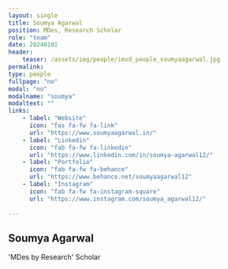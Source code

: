 ```yaml
---
layout: single
title: Soumya Agarwal
position: MDes, Research Scholar
role: "team"
date: 20240101
header:
    teaser: /assets/img/people/imxd_people_soumyaagarwal.jpg
permalink:
type: people
fullpage: "no"
modal: "no"
modalname: "soumya"
modaltext: ""
links:
    - label: "Website"
      icon: "fas fa-fw fa-link"
      url: "https://www.soumyaagarwal.in/"         
    - label: "Linkedin"
      icon: "fab fa-fw fa-linkedin"
      url: "https://www.linkedin.com/in/soumya-agarwal12/"
    - label: "Portfolio"
      icon: "fab fa-fw fa-behance"
      url: "https://www.behance.net/soumyaagarwal12"
    - label: "Instagram"
      icon: "fab fa-fw fa-instagram-square"
      url: "https://www.instagram.com/soumya_agarwal12/"
      
---
```



## Soumya Agarwal
'MDes by Research' Scholar


